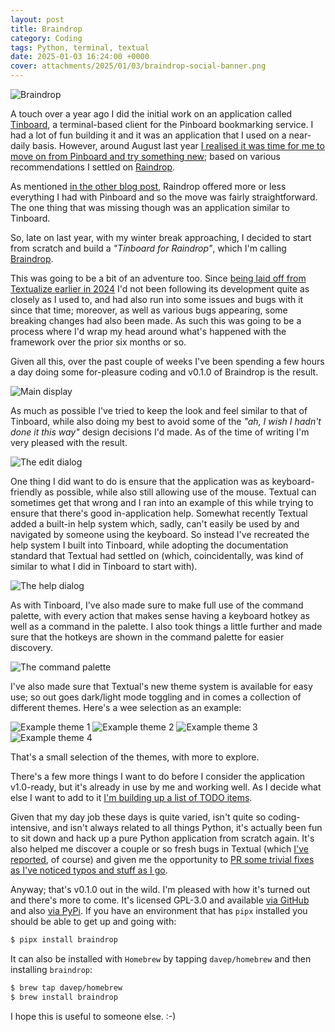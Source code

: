 ```yaml
---
layout: post
title: Braindrop
category: Coding
tags: Python, terminal, textual
date: 2025-01-03 16:24:00 +0000
cover: attachments/2025/01/03/braindrop-social-banner.png
---
```


![Braindrop](/attachments/2025/01/03/braindrop-social-banner.png)

A touch over a year ago I did the initial work on an application called
[Tinboard](https://github.com/davep/tinboard), a terminal-based client for
the Pinboard bookmarking service. I had a lot of fun building it and it was
an application that I used on a near-daily basis. However, around August
last year [I realised it was time for me to move on from Pinboard and try
something new](/2024/08/18/paindrop.html); based on various recommendations
I settled on [Raindrop](https://raindrop.io/).

As mentioned [in the other blog post]((/2024/08/18/paindrop.html)), Raindrop
offered more or less everything I had with Pinboard and so the move was
fairly straightforward. The one thing that was missing though was an
application similar to Tinboard.

So, late on last year, with my winter break approaching, I decided to start
from scratch and build a *"Tinboard for Raindrop"*, which I'm calling
[Braindrop](https://github.com/davep/braindrop).

This was going to be a bit of an adventure too. Since [being laid off from
Textualize earlier in 2024](/2024/03/28/goodbye-textualize.html) I'd not
been following its development quite as closely as I used to, and had also
run into some issues and bugs with it since that time; moreover, as well as
various bugs appearing, some breaking changes had also been made. As such
this was going to be a process where I'd wrap my head around what's happened
with the framework over the prior six months or so.

Given all this, over the past couple of weeks I've been spending a few hours
a day doing some for-pleasure coding and v0.1.0 of Braindrop is the result.

![Main display](/attachments/2025/01/03/braindrop-main.png)

As much as possible I've tried to keep the look and feel similar to that of
Tinboard, while also doing my best to avoid some of the *"ah, I wish I
hadn't done it this way"* design decisions I'd made. As of the time of
writing I'm very pleased with the result.

![The edit dialog](/attachments/2025/01/03/braindrop-edit.png)

One thing I did want to do is ensure that the application was as
keyboard-friendly as possible, while also still allowing use of the mouse.
Textual can sometimes get that wrong and I ran into an example of this while
trying to ensure that there's good in-application help. Somewhat recently
Textual added a built-in help system which, sadly, can't easily be used by
and navigated by someone using the keyboard. So instead I've recreated the
help system I built into Tinboard, while adopting the documentation standard
that Textual had settled on (which, coincidentally, was kind of similar to
what I did in Tinboard to start with).

![The help dialog](/attachments/2025/01/03/braindrop-help.png)

As with Tinboard, I've also made sure to make full use of the command
palette, with every action that makes sense having a keyboard hotkey as well
as a command in the palette. I also took things a little further and made
sure that the hotkeys are shown in the command palette for easier discovery.

![The command palette](/attachments/2025/01/03/braindrop-command-palette.png)

I've also made sure that Textual's new theme system is available for easy
use; so out goes dark/light mode toggling and in comes a collection of
different themes. Here's a wee selection as an example:

![Example theme 1](/attachments/2025/01/03/braindrop-theme-1.png)
![Example theme 2](/attachments/2025/01/03/braindrop-theme-2.png)
![Example theme 3](/attachments/2025/01/03/braindrop-theme-3.png)
![Example theme 4](/attachments/2025/01/03/braindrop-theme-4.png)

That's a small selection of the themes, with more to explore.

There's a few more things I want to do before I consider the application
v1.0-ready, but it's already in use by me and working well. As I decide what
else I want to add to it [I'm building up a list of TODO
items](https://github.com/davep/braindrop/issues?q=is%3Aissue+is%3Aopen+label%3ATODO).

Given that my day job these days is quite varied, isn't quite so
coding-intensive, and isn't always related to all things Python, it's
actually been fun to sit down and hack up a pure Python application from
scratch again. It's also helped me discover a couple or so fresh bugs in
Textual (which [I've
reported](https://github.com/Textualize/textual/issues/created_by/davep), of
course) and given me the opportunity to [PR some trivial fixes as I've
noticed typos and stuff as I
go](https://github.com/Textualize/textual/pulls/davep).

Anyway; that's v0.1.0 out in the wild. I'm pleased with how it's turned out
and there's more to come. It's licensed GPL-3.0 and available [via
GitHub](https://github.com/davep/braindrop) and also [via
PyPi](https://pypi.org/project/braindrop/). If you have an environment that
has `pipx` installed you should be able to get up and going with:

```sh
$ pipx install braindrop
```
It can also be installed with
`Homebrew` by tapping `davep/homebrew` and then installing `braindrop`:

```sh
$ brew tap davep/homebrew
$ brew install braindrop
```

I hope this is useful to someone else. :-)

[//]: # (2025-01-03-braindrop.md ends here)
